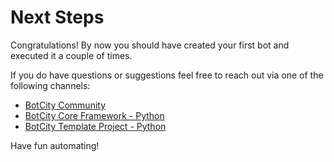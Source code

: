 # Next Steps

Congratulations! By now you should have created your first bot and executed it a couple of times.

If you do have questions or suggestions feel free to reach out via one of the following channels:

- [BotCity Community](http://community.botcity.dev/)
- [BotCity Core Framework - Python](https://github.com/botcity-dev/botcity-framework-core-python)
- [BotCity Template Project - Python](https://github.com/botcity-dev/bot-python-template)

Have fun automating!